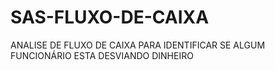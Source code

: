 # SAS-FLUXO-DE-CAIXA
ANALISE DE FLUXO DE CAIXA PARA IDENTIFICAR SE ALGUM FUNCIONÁRIO ESTA DESVIANDO DINHEIRO
